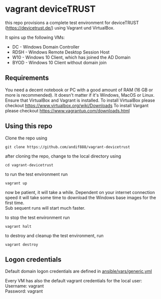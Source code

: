 # vagrant deviceTRUST

this repo provisions a complete test environment for deviceTRUST (https://devicetrust.de/) using Vagrant und VirtualBox.

It spins up the following VMs:

- DC - Windows Domain Controller
- RDSH - Windows Remote Desktop Session Host
- W10 - Windows 10 Client, which has joined the AD Domain
- BYOD -  Windows 10 Client without domain join

## Requirements
You need a decent notebook or PC with a good amount of RAM (16 GB or more is recommended). 
It doesn't matter if it's Windows, MacOS or Linux. Ensure that VirtualBox and Vagrant is installed. 
To install VirtualBox please checkout https://www.virtualbox.org/wiki/Downloads 
To install Vargant please checkout https://www.vagrantup.com/downloads.html

## Using this repo

Clone the repo using 
```
git clone https://github.com/andif888/vagrant-devicetrust
```

after cloning the repo, change to the local directory using
```
cd vagrant-devicetrust
```

to run the test environment run
```
vagrant up
```

now be patient, it will take a while. 
Dependent on your internet connection speed it will take some time to download the Windows base images for the first time.  
Sub sequent runs will start much faster.

to stop the test environment run
```
vagrant halt
```

to destroy and cleanup the test environment, run
```
vagrant destroy
```

## Logon credentials
Default domain logon credentials are defined in [ansible/vars/generic.yml](ansible/vars/generic.yml)

Every VM has also the default vagrant credentials for the local user:  
Username: vagrant  
Password: vagrant  